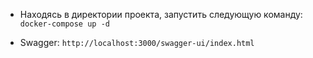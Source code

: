 + Находясь в директории проекта, запустить следующую команду:  
`docker-compose up -d`

+ Swagger:
`http://localhost:3000/swagger-ui/index.html`